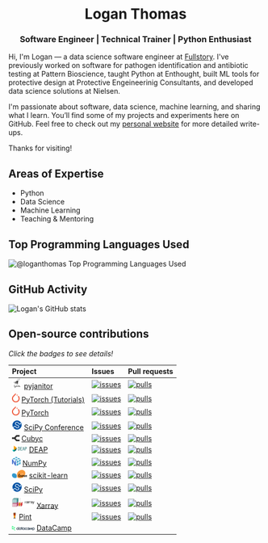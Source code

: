 <h1 align="center">Logan Thomas</h1>
<h3 align="center">Software Engineer | Technical Trainer | Python Enthusiast</h3>

<!--
<p align="center">
  <a href="https://linkedin.com/in/logan-thomas"><img src="https://img.shields.io/badge/LinkedIn-blue?style=flat&logo=linkedin&labelColor=gray"/></a>
  <a href="https://twitter.com/__loges__"><img src="https://img.shields.io/badge/Twitter-blue?style=flat&logo=twitter&labelColor=gray"/></a>
  <a href="https://dev.to/loganthomas"><img src="https://img.shields.io/badge/Dev.to-black?style=flat&logo=dev.to&labelColor=gray"/></a>
  <a href="https://komarev.com/ghpvc/?username=loganthomas&label=Views"><img src="https://komarev.com/ghpvc/?username=loganthomas&label=Views"/></a>
</p>
-->

Hi, I'm Logan — a data science software engineer at [Fullstory](https://www.fullstory.com/). I've previously worked on software for pathogen identification and antibiotic testing at Pattern Bioscience, taught Python at Enthought, built ML tools for protective design at Protective Engeineerinig Consultants, and developed data science solutions at Nielsen.

I'm passionate about software, data science, machine learning, and sharing what I learn. You’ll find some of my projects and experiments here on GitHub. Feel free to check out my [personal website](https://www.loganthomas.dev/) for more detailed write-ups.

Thanks for visiting!

## Areas of Expertise
- Python
- Data Science
- Machine Learning
- Teaching & Mentoring

## Top Programming Languages Used
![@loganthomas Top Programming Languages Used](https://github-readme-stats.vercel.app/api/top-langs/?username=loganthomas&hide=Jupyter%20Notebook,HTML&layout=compact&border_color=2e4058&langs_count=10&hide_title=true)

<!-- See https://github.com/anuraghazra/github-readme-stats?tab=readme-ov-file#showing-icons -->
## GitHub Activity
![Logan's GitHub stats](https://github-readme-stats.vercel.app/api?username=loganthomas&count_private=true&show_icons=true&include_all_commits=true&theme=graywhite&rank_icon=percentile&hide_title=true)
<!--
## Technologies & Programming Languages
### Contributions
<div>
  <a href='https://github.com/numpy/numpy/issues?q=is%3Aclosed+mentions%3Aloganthomas+'>
    <img src='./logos/numpy.svg' width='30' title='NumPy' style='display: none;'>
  </a>
  <a href='https://github.com/scipy/scipy/issues?q=is%3Aclosed+mentions%3Aloganthomas+'>
    <img src='./logos/scipy-logo.svg' width='30' title='SciPy' style='display: none;'>
  </a>
  <a href='https://github.com/scipy-conference/scipy-conference/pulls?q=is%3Apr+is%3Aclosed+author%3Aloganthomas+'>
    <img src='./logos/scipy-logo.svg' width='30' title='SciPy Conference' style='display: none;'>
  </a>
  <a href='https://github.com/scikit-learn/scikit-learn/issues?q=is%3Aclosed+mentions%3Aloganthomas+'>
    <img src='./logos/scikit-learn.svg' width='60' title='scikit-learn'>
  </a>
  <a href='https://github.com/xarray-contrib/xarray-tutorial/issues?q=author%3Aloganthomas+'>
    <img src='./logos/xarray.png' width='70' title='Xarray'>
  </a>
  <a href='https://github.com/pytorch/pytorch/issues?q=author%3Aloganthomas+'>
    <img src='./logos/pytorch.svg' width='30' title='PyTorch'>
  </a>
  <a href='https://github.com/pytorch/tutorials/issues?q=author%3Aloganthomas+'>
    <img src='./logos/pytorch.svg' width='30' title='PyTorch Tutorials'>
  </a>
  <a href='https://github.com/cubyc-dev/cubyc/issues?q=is%3Aclosed+author%3Aloganthomas+'>
    <img src='./logos/cubyc.svg', width='30', title='Cubyc'>
  </a>
  <a href='https://github.com/pyjanitor-devs/pyjanitor/issues?q=is%3Aclosed+mentions%3Aloganthomas'>
    <img src='./logos/pyjanitor.png' width='30' title='pyjanitor'>
  </a>
  <a href='https://github.com/DEAP/deap/issues?q=is%3Aclosed+author%3Aloganthomas+'>
    <img src='./logos/deap.png' width='60' title='DEAP'>
  </a>
  <a href='https://github.com/hgrecco/pint/issues?q=is%3Aclosed+author%3Aloganthomas+'>
    <img src='./logos/pint-logo.jpeg' width='20' title='Pint'>
  </a>
  <a href='https://www.datacamp.com/courses/writing-efficient-python-code'>
    <img src='./logos/datacamp.svg' width='90' title='DataCamp'>
  </a>
  <a href='https://github.com/pytexas/pytexas.github.io/issues?q=is%3Aclosed+author%3Aloganthomas+'>
    <img src='./logos/pytexas-logo.png' width=30 title='PyTexas'>
  </a>
</div>
-->

## Open-source contributions

*Click the badges to see details!*
<!-- [![alt-text](badge-link)](repo-link) -->
<!-- Copy this line and replace with number and link text -->
<!-- | [LINKTEXT][reX]        | [![issues][ibX]][ilX]   | [![pulls][pbX]][plX] | -->


| Project                                                                                        | Issues                  | Pull requests        |
| :--------------------------------------------------------------------------------------------- | :---------------------- | :------------------- |
| <img src='./logos/pyjanitor.png' width='20' title='pyjanitor'> [pyjanitor][re9] | [![issues][ib9]][il9]   | [![pulls][pb9]][pl9] |
| <img src='./logos/pytorch.svg' width='15' title='PyTorch'> [PyTorch (Tutorials)][re2]          | [![issues][ib2]][il2]   | [![pulls][pb2]][pl2] |
| <img src='./logos/pytorch.svg' width='15' title='PyTorch'> [PyTorch][re1]                      | [![issues][ib1]][il1]   | [![pulls][pb1]][pl1] |
| <img src='./logos/scipy-logo.svg' width='20' title='SciPy Conference'> [SciPy Conference][re5] | [![issues][ib5]][il5]   | [![pulls][pb5]][pl5] |
| <img src='./logos/cubyc.svg' width='15' title='Cubyc'> [Cubyc][re8] | [![issues][ib8]][il8]   | [![pulls][pb8]][pl8] |
| <img src='./logos/deap.png' width='30' title='DEAP'> [DEAP][re10] | [![issues][ib10]][il10]   | [![pulls][pb10]][pl10] |
| <img src='./logos/numpy.svg' width='17' title='NumPy'> [NumPy][re3]                            | [![issues][ib3]][il3]   | [![pulls][pb3]][pl3] |
| <img src='./logos/scikit-learn.svg' width='30' title='scikit-learn'> [scikit-learn][re6] | [![issues][ib6]][il6]   | [![pulls][pb6]][pl6] |
| <img src='./logos/scipy-logo.svg' width='20' title='SciPy'> [SciPy][re4]                       | [![issues][ib4]][il4]   | [![pulls][pb4]][pl4] |
| <img src='./logos/xarray.png' width='45' title='Xarray'> [Xarray][re7] | [![issues][ib7]][il7]   | [![pulls][pb7]][pl7] |
| <img src='./logos/pint-logo.jpeg' width='10' title='Pint'> [Pint][re11] | [![issues][ib11]][il11]   | [![pulls][pb11]][pl11] |
| <img src='./logos/datacamp.svg' width='45' title='DataCamp'> [DataCamp](https://www.datacamp.com/courses/writing-efficient-python-code) |    |  |



<!---------------------------------------------------------------------------->
<!-- Reference-style linking in Markdown (https://www.markdownguide.org/basic-syntax/#reference-style-links) -->
<!-- Only way to have a link that isn't the badge and goes to the location in GitHub -->
<!-- Can't use a table because the link gets stripped out. Also above markdown is easier to read -->
<!-- So that's an additional advatnage of doing the above flow -->

<!-- 're' == repo url -->
<!-- 'ib' == issue badge url -->
<!-- 'il' == issue url  -->
<!-- 'pb' == pull request badge url -->
<!-- 'pl' == pull request url -->

<!-- https://shields.io/badges/dynamic-json-badge -->
<!-- issue url: https://api.github.com/search/issues?q=repo:USER/REPO+is:issue+involves:loganthomas  -->
<!-- pull url: https://api.github.com/search/issues?q=repo:USER/REPO+is:pr+involves:loganthomas  -->
<!-- style: flat -->
<!-- query: $.total_count -->

<!-- Note that this could be automated by going to the following endpoint: -->
<!-- https://api.github.com/search/issues?q=involves:loganthomas -->
<!-- but then that would require some processing to extract the relevant information -->
<!-- and then construct the README -->

<!-- Template that we can copy and CTRL+F replace 'TEXT', 'USER', and 'REPO' -->
[reX]: https://github.com/USER/REPO "TEXT"
[ibX]: https://img.shields.io/badge/dynamic/json?url=https%3A%2F%2Fapi.github.com%2Fsearch%2Fissues%3Fq%3Drepo%3AUSER%2FREPO%2Bis%3Aissue%2Binvolves%3Aloganthomas&query=%24.total_count&style=flat&label=issues
[ilX]: https://github.com/USER/REPO/issues?q=is:issue+involves:loganthomas
[pbX]: https://img.shields.io/badge/dynamic/json?url=https%3A%2F%2Fapi.github.com%2Fsearch%2Fissues%3Fq%3Drepo%3AUSER%2FREPO%2Bis%3Apr%2Binvolves%3Aloganthomas&query=%24.total_count&style=flat&label=pulls&color=orange
[plX]: https://github.com/USER/REPO/issues?q=is:pr+involves:loganthomas

<!---------------------------------------------------------------------------->
<!---------------------------------------------------------------------------->
<!---------------------------------------------------------------------------->
<!---------------------------------------------------------------------------->

[re1]: https://github.com/pytorch/pytorch "PyTorch"
[ib1]: https://img.shields.io/badge/dynamic/json?url=https%3A%2F%2Fapi.github.com%2Fsearch%2Fissues%3Fq%3Drepo%3Apytorch%2Fpytorch%2Bis%3Aissue%2Binvolves%3Aloganthomas&query=%24.total_count&style=flat&label=issues
[il1]: https://github.com/pytorch/pytorch/issues?q=is:issue+involves:loganthomas
[pb1]: https://img.shields.io/badge/dynamic/json?url=https%3A%2F%2Fapi.github.com%2Fsearch%2Fissues%3Fq%3Drepo%3Apytorch%2Fpytorch%2Bis%3Apr%2Binvolves%3Aloganthomas&query=%24.total_count&style=flat&label=pulls&color=orange
[pl1]: https://github.com/pytorch/pytorch/issues?q=is:pr+involves:loganthomas

[re2]: https://github.com/pytorch/tutorials "PyTorch (Tutorials)"
[ib2]: https://img.shields.io/badge/dynamic/json?url=https%3A%2F%2Fapi.github.com%2Fsearch%2Fissues%3Fq%3Drepo%3Apytorch%2Ftutorials%2Bis%3Aissue%2Binvolves%3Aloganthomas&query=%24.total_count&style=flat&label=issues
[il2]: https://github.com/pytorch/tutorials/issues?q=is:issue+involves:loganthomas
[pb2]: https://img.shields.io/badge/dynamic/json?url=https%3A%2F%2Fapi.github.com%2Fsearch%2Fissues%3Fq%3Drepo%3Apytorch%2Ftutorials%2Bis%3Apr%2Binvolves%3Aloganthomas&query=%24.total_count&style=flat&label=pulls&color=orange
[pl2]: https://github.com/pytorch/tutorials/issues?q=is:pr+involves:loganthomas

[re3]: https://github.com/numpy/numpy "NumPy"
[ib3]: https://img.shields.io/badge/dynamic/json?url=https%3A%2F%2Fapi.github.com%2Fsearch%2Fissues%3Fq%3Drepo%3Anumpy%2Fnumpy%2Bis%3Aissue%2Binvolves%3Aloganthomas&query=%24.total_count&style=flat&label=issues
[il3]: https://github.com/numpy/numpy/issues?q=is:issue+involves:loganthomas
[pb3]: https://img.shields.io/badge/dynamic/json?url=https%3A%2F%2Fapi.github.com%2Fsearch%2Fissues%3Fq%3Drepo%3Anumpy%2Fnumpy%2Bis%3Apr%2Binvolves%3Aloganthomas&query=%24.total_count&style=flat&label=pulls&color=orange
[pl3]: https://github.com/numpy/numpy/issues?q=is:pr+involves:loganthomas

[re4]: https://github.com/scipy/scipy "SciPy"
[ib4]: https://img.shields.io/badge/dynamic/json?url=https%3A%2F%2Fapi.github.com%2Fsearch%2Fissues%3Fq%3Drepo%3Ascipy%2Fscipy%2Bis%3Aissue%2Binvolves%3Aloganthomas&query=%24.total_count&style=flat&label=issues
[il4]: https://github.com/scipy/scipy/issues?q=is:issue+involves:loganthomas
[pb4]: https://img.shields.io/badge/dynamic/json?url=https%3A%2F%2Fapi.github.com%2Fsearch%2Fissues%3Fq%3Drepo%3Ascipy%2Fscipy%2Bis%3Apr%2Binvolves%3Aloganthomas&query=%24.total_count&style=flat&label=pulls&color=orange
[pl4]: https://github.com/scipy/scipy/issues?q=is:pr+involves:loganthomas

[re5]: https://github.com/scipy-conference/scipy-conference "SciPy Conference"
[ib5]: https://img.shields.io/badge/dynamic/json?url=https%3A%2F%2Fapi.github.com%2Fsearch%2Fissues%3Fq%3Drepo%3Ascipy-conference%2Fscipy-conference%2Bis%3Aissue%2Binvolves%3Aloganthomas&query=%24.total_count&style=flat&label=issues
[il5]: https://github.com/scipy-conference/scipy-conference/issues?q=is:issue+involves:loganthomas
[pb5]: https://img.shields.io/badge/dynamic/json?url=https%3A%2F%2Fapi.github.com%2Fsearch%2Fissues%3Fq%3Drepo%3Ascipy-conference%2Fscipy-conference%2Bis%3Apr%2Binvolves%3Aloganthomas&query=%24.total_count&style=flat&label=pulls&color=orange
[pl5]: https://github.com/scipy-conference/scipy-conference/issues?q=is:pr+involves:loganthomas

[re6]: https://github.com/scikit-learn/scikit-learn "scikit-learn"
[ib6]: https://img.shields.io/badge/dynamic/json?url=https%3A%2F%2Fapi.github.com%2Fsearch%2Fissues%3Fq%3Drepo%3Ascikit-learn%2Fscikit-learn%2Bis%3Aissue%2Binvolves%3Aloganthomas&query=%24.total_count&style=flat&label=issues
[il6]: https://github.com/scikit-learn/scikit-learn/issues?q=is:issue+involves:loganthomas
[pb6]: https://img.shields.io/badge/dynamic/json?url=https%3A%2F%2Fapi.github.com%2Fsearch%2Fissues%3Fq%3Drepo%3Ascikit-learn%2Fscikit-learn%2Bis%3Apr%2Binvolves%3Aloganthomas&query=%24.total_count&style=flat&label=pulls&color=orange
[pl6]: https://github.com/scikit-learn/scikit-learn/issues?q=is:pr+involves:loganthomas

[re7]: https://github.com/xarray-contrib/xarray-tutorial "Xarray"
[ib7]: https://img.shields.io/badge/dynamic/json?url=https%3A%2F%2Fapi.github.com%2Fsearch%2Fissues%3Fq%3Drepo%3Axarray-contrib%2Fxarray-tutorial%2Bis%3Aissue%2Binvolves%3Aloganthomas&query=%24.total_count&style=flat&label=issues
[il7]: https://github.com/xarray-contrib/scikit-learn/issues?q=is:issue+involves:loganthomas
[pb7]: https://img.shields.io/badge/dynamic/json?url=https%3A%2F%2Fapi.github.com%2Fsearch%2Fissues%3Fq%3Drepo%3Axarray-contrib%2Fxarray-tutorial%2Bis%3Apr%2Binvolves%3Aloganthomas&query=%24.total_count&style=flat&label=pulls&color=orange
[pl7]: https://github.com/xarray-contrib/xarray-tutorial/issues?q=is:pr+involves:loganthomas

[re8]: https://github.com/cubyc-dev/cubyc/ "Cubyc"
[ib8]: https://img.shields.io/badge/dynamic/json?url=https%3A%2F%2Fapi.github.com%2Fsearch%2Fissues%3Fq%3Drepo%3Acubyc-dev%2Fcubyc%2Bis%3Aissue%2Binvolves%3Aloganthomas&query=%24.total_count&style=flat&label=issues
[il8]: https://github.com/cubyc-dev/cubyc/issues?q=is:issue+involves:loganthomas
[pb8]: https://img.shields.io/badge/dynamic/json?url=https%3A%2F%2Fapi.github.com%2Fsearch%2Fissues%3Fq%3Drepo%3Acubyc-dev%2Fcubyc%2Bis%3Apr%2Binvolves%3Aloganthomas&query=%24.total_count&style=flat&label=pulls&color=orange
[pl8]: https://github.com/cubyc-dev/cubyc/issues?q=is:pr+involves:loganthomas

[re9]: https://github.com/pyjanitor-devs/pyjanitor/ "pyjanitor"
[ib9]: https://img.shields.io/badge/dynamic/json?url=https%3A%2F%2Fapi.github.com%2Fsearch%2Fissues%3Fq%3Drepo%3Apyjanitor-devs%2Fpyjanitor%2Bis%3Aissue%2Binvolves%3Aloganthomas&query=%24.total_count&style=flat&label=issues
[il9]: https://github.com/pyjanitor-devs/pyjanitor/issues?q=is:issue+involves:loganthomas
[pb9]: https://img.shields.io/badge/dynamic/json?url=https%3A%2F%2Fapi.github.com%2Fsearch%2Fissues%3Fq%3Drepo%3Apyjanitor-devs%2Fpyjanitor%2Bis%3Apr%2Binvolves%3Aloganthomas&query=%24.total_count&style=flat&label=pulls&color=orange
[pl9]: https://github.com/pyjanitor-devs/pyjanitor/issues?q=is:pr+involves:loganthomas

[re10]: https://github.com/DEAP/deap/ "DEAP"
[ib10]: https://img.shields.io/badge/dynamic/json?url=https%3A%2F%2Fapi.github.com%2Fsearch%2Fissues%3Fq%3Drepo%3ADEAP%2Fdeap%2Bis%3Aissue%2Binvolves%3Aloganthomas&query=%24.total_count&style=flat&label=issues
[il10]: https://github.com/DEAP/deap/issues?q=is:issue+involves:loganthomas
[pb10]: https://img.shields.io/badge/dynamic/json?url=https%3A%2F%2Fapi.github.com%2Fsearch%2Fissues%3Fq%3Drepo%3ADEAP%2Fdeap%2Bis%3Apr%2Binvolves%3Aloganthomas&query=%24.total_count&style=flat&label=pulls&color=orange
[pl10]: https://github.com/DEAP/deap/issues?q=is:pr+involves:loganthomas

[re11]: https://github.com/hgrecco/pint/ "Pint"
[ib11]: https://img.shields.io/badge/dynamic/json?url=https%3A%2F%2Fapi.github.com%2Fsearch%2Fissues%3Fq%3Drepo%3Ahgrecco%2Fpint%2Bis%3Aissue%2Binvolves%3Aloganthomas&query=%24.total_count&style=flat&label=issues
[il11]: https://github.com/hgrecco/pint/issues?q=is:issue+involves:loganthomas
[pb11]: https://img.shields.io/badge/dynamic/json?url=https%3A%2F%2Fapi.github.com%2Fsearch%2Fissues%3Fq%3Drepo%3Ahgrecco%2Fpint%2Bis%3Apr%2Binvolves%3Aloganthomas&query=%24.total_count&style=flat&label=pulls&color=orange
[pl11]: https://github.com/hgrecco/pint/issues?q=is:pr+involves:loganthomas


<!-- ### Daily Use -->
<!-- <div> -->
<!--   <img src='./logos/python.svg' width='30' title='Python'> -->
<!--   <img src='./logos/ipython-logo.png' width='60' title='IPython'> -->
<!--   <img src='./logos/numpy.svg' width='30' title='NumPy'> -->
<!--   <img src='./logos/scipy-logo.svg' width='30' title='SciPy'> -->
<!--   <img src='./logos/pandas.svg' width='60' title='pandas'> -->
<!--   <img src='./logos/scikit-learn.svg' width='60' title='scikit-learn'> -->
<!--   <img src='./logos/pytorch.svg' width='30' title='PyTorch'> -->
<!--   <img src='./logos/tensorflow.svg' width='30' title='TensorFlow'> -->
<!--   <img src='./logos/keras.svg' width='30' title='Keras'> -->
<!--   <img src='./logos/vim.svg' width='30' title='Vim'> -->
<!--   <img src='./logos/matplotlib.svg' width='30' title='matplotlib'> -->
<!--   <img src='./logos/plotly.svg' width='60' title='plotly'> -->
<!--   <img src='./logos/seaborn.svg' width='60' title='seaborn'> -->
<!--   <img src='./logos/git-icon.svg' width='30' title='Git'> -->
<!--   <img src='./logos/github-icon.svg' width='30' title='GitHub'> -->
<!--   <img src='./logos/jupyter.svg' width='30' title='Jupyter'> -->
<!--   <img src='./logos/aws.png' width='30' title='AWS'> -->
<!--   <img src='./logos/aws-s3.svg' width='30' title='AWS S3'> -->
  <!--   <img src='./logos/slack.svg' width='30'> -->
  <!--   <img src='./logos/visual-studio-code.svg' width='30'> -->
<!-- </div> -->


<!-- ### Variable Use -->
<!-- <div> -->
  
<!--   <img src='./logos/apache-spark.svg' width='60'> -->
<!--   <img src='./logos/bootstrap.svg' width='30'> -->
<!--   <img src='./logos/digital-ocean.svg' width='60'> -->
<!--   <img src='./logos/discord.svg' width='60'> -->
<!--   <img src='./logos/django.svg' width='60'> -->
<!--   <img src='./logos/google-cloud.svg' width='30'> -->
<!--   <img src='./logos/gunicorn.svg' width='60'> -->
<!--   <img src='./logos/homebrew.svg' width='30'> -->
<!--   <img src='./logos/macOS.svg' width='60'> -->
<!--   <img src='./logos/microsoft-windows.svg' width='30'> -->
<!--   <img src='./logos/nginx.svg' width='30'> -->
<!--   <img src='./logos/opencv.svg' width='40'> -->
<!--   <img src='./logos/r-lang.svg' width='30'> -->
<!--   <img src='./logos/sqlite.svg' width='60'> -->
<!--   <img src='./logos/travis-ci.svg' width='30'> -->
<!-- </div>  -->


<!--
**loganthomas/loganthomas** is a ✨ _special_ ✨ repository because its `README.md` (this file) appears on your GitHub profile.

Here are some ideas to get you started:

- 🔭 I’m currently working on ...
- 🌱 I’m currently learning ...
- 👯 I’m looking to collaborate on ...
- 🤔 I’m looking for help with ...
- 💬 Ask me about ...
- 📫 How to reach me: ...
- 😄 Pronouns: ...
- ⚡ Fun fact: ...
-->
